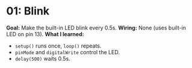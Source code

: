 # 01: Blink
**Goal:** Make the built-in LED blink every 0.5s.
**Wiring:** None (uses built-in LED on pin 13).
**What I learned:**
- `setup()` runs once, `loop()` repeats.
- `pinMode` and `digitalWrite` control the LED.
- `delay(500)` waits 0.5s.